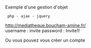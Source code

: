 Exemple d'une gestion d'objet
     
     php - ajax - jquery

http://mediatheque.boucham-amine.fr/  
username : invite
password : Invite1!

Ou vous pouvez vous créer un compte
